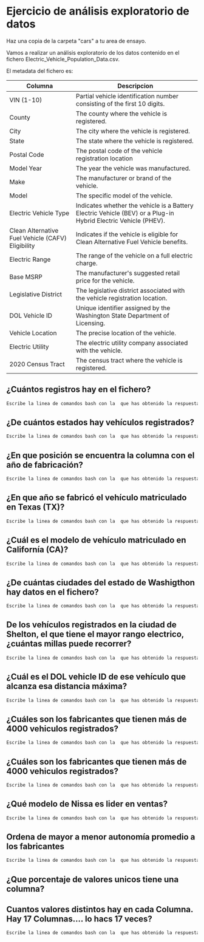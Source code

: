 

# Ejercicio de análisis exploratorio de datos

Haz una copia de la carpeta "cars" a tu area de ensayo.

Vamos a realizar un análisis exploratorio de los datos contenido en el fichero Electric_Vehicle_Population_Data.csv.

El metadata del fichero es:

|Columna | Descripcion|
|----------|-----------|
|VIN (1-10)| Partial vehicle identification number consisting of the first 10 digits.|
|County| The county where the vehicle is registered.|
|City| The city where the vehicle is registered.|
|State| The state where the vehicle is registered.|
|Postal Code| The postal code of the vehicle registration location|
|Model Year| The year the vehicle was manufactured.|
|Make| The manufacturer or brand of the vehicle.|
|Model| The specific model of the vehicle.|
|Electric Vehicle Type| Indicates whether the vehicle is a Battery Electric Vehicle (BEV) or a Plug-in Hybrid Electric Vehicle (PHEV).|
|Clean Alternative Fuel Vehicle (CAFV) Eligibility| Indicates if the vehicle is eligible for Clean Alternative Fuel Vehicle benefits.|
|Electric Range| The range of the vehicle on a full electric charge.|
|Base MSRP| The manufacturer's suggested retail price for the vehicle.|
|Legislative District| The legislative district associated with the vehicle registration location.|
|DOL Vehicle ID| Unique identifier assigned by the Washington State Department of Licensing.|
|Vehicle Location| The precise location of the vehicle.|
|Electric Utility| The electric utility company associated with the vehicle.|
|2020 Census Tract| The census tract where the vehicle is registered.|

## ¿Cuántos registros hay en el fichero?

```bash
Escribe la linea de comandos bash con la  que has obtenido la respuesta
```

## ¿De cuántos estados hay vehículos registrados?

```bash
Escribe la linea de comandos bash con la  que has obtenido la respuesta
```
## ¿En que posición se encuentra la columna con el año de fabricación?

```bash
Escribe la linea de comandos bash con la  que has obtenido la respuesta
```
## ¿En que año se fabricó el vehículo matriculado en Texas (TX)?

```bash
Escribe la linea de comandos bash con la  que has obtenido la respuesta
```
## ¿Cuál es el modelo de vehículo matriculado en Californía (CA)?

```bash
Escribe la linea de comandos bash con la  que has obtenido la respuesta
```
## ¿De cuántas ciudades del estado de Washigthon hay datos en el fichero?

```bash
Escribe la linea de comandos bash con la  que has obtenido la respuesta
```
## De los vehículos registrados en la ciudad de Shelton, el que tiene el mayor rango electrico, ¿cuántas millas puede recorrer?

```bash
Escribe la linea de comandos bash con la  que has obtenido la respuesta
```
## ¿Cuál es el DOL vehicle ID de ese vehículo que alcanza esa distancia máxima?

```bash
Escribe la linea de comandos bash con la  que has obtenido la respuesta
```
## ¿Cuáles son los fabricantes que tienen más de 4000 vehiculos registrados?

```bash
Escribe la linea de comandos bash con la  que has obtenido la respuesta
```

## ¿Cuáles son los fabricantes que tienen más de 4000 vehiculos registrados?

```bash
Escribe la linea de comandos bash con la  que has obtenido la respuesta
```

## ¿Qué modelo de Nissa es lider en ventas?

```bash
Escribe la linea de comandos bash con la  que has obtenido la respuesta
```

## Ordena de mayor a menor autonomía promedio a los fabricantes

```bash
Escribe la linea de comandos bash con la  que has obtenido la respuesta
```
## ¿Que porcentaje de valores unicos tiene una columna?


## Cuantos valores distintos hay en cada Columna. Hay 17 Columnas.... lo hacs 17 veces?

```bash
Escribe la linea de comandos bash con la  que has obtenido la respuesta
```
